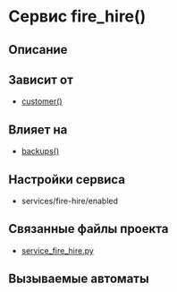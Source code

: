 # Сервис fire_hire()


## Описание



## Зависит от
* [customer()](services/service_customer.md)


## Влияет на
* [backups()](services/service_backups.md)


## Настройки сервиса
* services/fire-hire/enabled



## Связанные файлы проекта
* [service_fire_hire.py](services/service_fire_hire.py)



## Вызываемые автоматы
